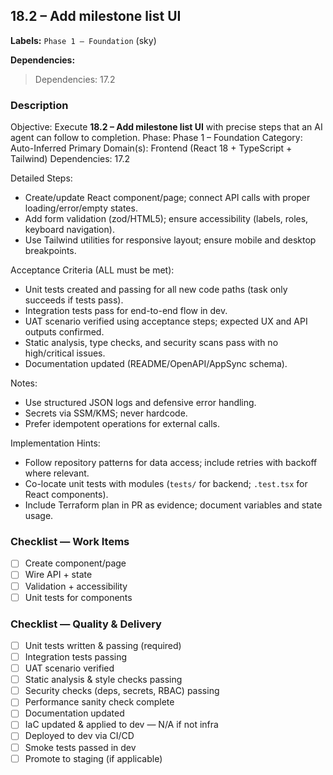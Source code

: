 ## 18.2 – Add milestone list UI
**Labels:** `Phase 1 – Foundation` (sky)

**Dependencies:**

> Dependencies: 17.2

### Description
Objective: Execute **18.2 – Add milestone list UI** with precise steps that an AI agent can follow to completion.
Phase: Phase 1 – Foundation
Category: Auto-Inferred
Primary Domain(s): Frontend (React 18 + TypeScript + Tailwind)
Dependencies: 17.2

Detailed Steps:
- Create/update React component/page; connect API calls with proper loading/error/empty states.
- Add form validation (zod/HTML5); ensure accessibility (labels, roles, keyboard navigation).
- Use Tailwind utilities for responsive layout; ensure mobile and desktop breakpoints.

Acceptance Criteria (ALL must be met):
- Unit tests created and passing for all new code paths (task only succeeds if tests pass).
- Integration tests pass for end-to-end flow in dev.
- UAT scenario verified using acceptance steps; expected UX and API outputs confirmed.
- Static analysis, type checks, and security scans pass with no high/critical issues.
- Documentation updated (README/OpenAPI/AppSync schema).

Notes:
- Use structured JSON logs and defensive error handling.
- Secrets via SSM/KMS; never hardcode.
- Prefer idempotent operations for external calls.

Implementation Hints:
- Follow repository patterns for data access; include retries with backoff where relevant.
- Co-locate unit tests with modules (`tests/` for backend; `.test.tsx` for React components).
- Include Terraform plan in PR as evidence; document variables and state usage.


### Checklist — Work Items
- [ ] Create component/page
- [ ] Wire API + state
- [ ] Validation + accessibility
- [ ] Unit tests for components

### Checklist — Quality & Delivery
- [ ] Unit tests written & passing (required)
- [ ] Integration tests passing
- [ ] UAT scenario verified
- [ ] Static analysis & style checks passing
- [ ] Security checks (deps, secrets, RBAC) passing
- [ ] Performance sanity check complete
- [ ] Documentation updated
- [ ] IaC updated & applied to dev — N/A if not infra
- [ ] Deployed to dev via CI/CD
- [ ] Smoke tests passed in dev
- [ ] Promote to staging (if applicable)
